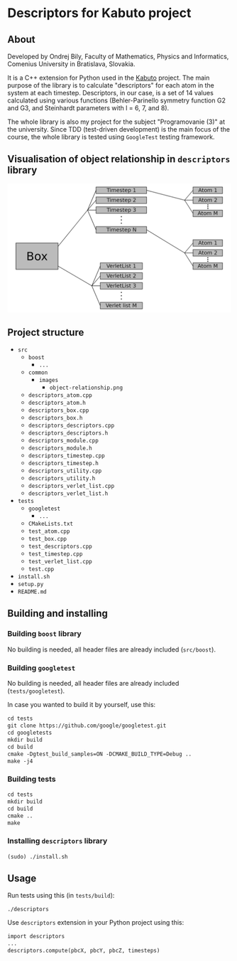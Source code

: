 # Descriptors for Kabuto project

## About

Developed by Ondrej Bily, Faculty of Mathematics, Physics and Informatics, Comenius University in Bratislava, Slovakia.

It is a C++ extension for Python used in the [Kabuto](https://github.com/ondrej17/kabuto) project. The main purpose of the library is to calculate "descriptors" for each atom in the system at each timestep. Descriptors, in our case, is a set of 14 values calculated using various functions (Behler-Parinello symmetry function G2 and G3, and Steinhardt parameters with l = 6, 7, and 8). 

The whole library is also my project for the subject "Programovanie (3)" at the university. Since TDD (test-driven development) is the main focus of the course, the whole library is tested using `GoogleTest` testing framework.


## Visualisation of object relationship in `descriptors` library

![object-relationship](src/common/images/object-relationship.png)


## Project structure

 * `src`
   * `boost`
     * `...`
   * `common`
     * `images`
       * `object-relationship.png`
   * `descriptors_atom.cpp`
   * `descriptors_atom.h`
   * `descriptors_box.cpp`
   * `descriptors_box.h`
   * `descriptors_descriptors.cpp`
   * `descriptors_descriptors.h`
   * `descriptors_module.cpp`
   * `descriptors_module.h`
   * `descriptors_timestep.cpp`
   * `descriptors_timestep.h`
   * `descriptors_utility.cpp`
   * `descriptors_utility.h`
   * `descriptors_verlet_list.cpp`
   * `descriptors_verlet_list.h`
 * `tests`
   * `googletest`
     * `...`
   * `CMakeLists.txt`
   * `test_atom.cpp`
   * `test_box.cpp`
   * `test_descriptors.cpp`
   * `test_timestep.cpp`
   * `test_verlet_list.cpp`
   * `test.cpp`
 * `install.sh`
 * `setup.py`
 * `README.md`

## Building and installing

### Building `boost` library

No building is needed, all header files are already included (`src/boost`).

### Building `googletest`

No building is needed, all header files are already included (`tests/googletest`).

In case you wanted to build it by yourself, use this:

    cd tests
    git clone https://github.com/google/googletest.git
    cd googletests
    mkdir build 
    cd build
    cmake -Dgtest_build_samples=ON -DCMAKE_BUILD_TYPE=Debug ..
    make -j4

### Building tests

    cd tests 
    mkdir build
    cd build
    cmake ..
    make 

### Installing `descriptors` library

    (sudo) ./install.sh
     
## Usage

Run tests using this (in `tests/build`):

    ./descriptors

Use `descriptors` extension in your Python project using this:

    import descriptors
    ...
    descriptors.compute(pbcX, pbcY, pbcZ, timesteps)